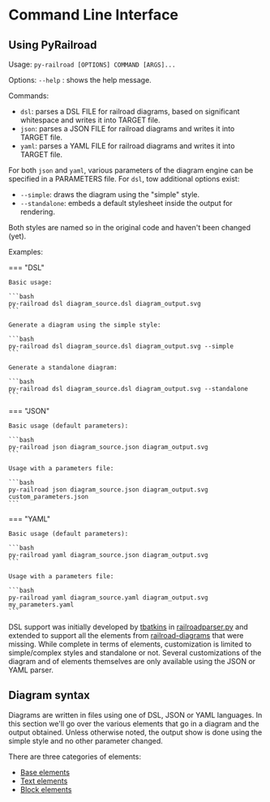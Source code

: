 <!-- markdownlint-disable-file MD033 MD024 -->
# Command Line Interface

## Using PyRailroad

Usage: `py-railroad [OPTIONS] COMMAND [ARGS]...`

Options: `--help` : shows the help message.

Commands:

- `dsl`: parses a DSL FILE for railroad diagrams, based on significant whitespace and writes it into TARGET file.
- `json`: parses a JSON FILE for railroad diagrams and writes it into TARGET file.
- `yaml`: parses a YAML FILE for railroad diagrams and writes it into TARGET file.

For both `json` and `yaml`, various parameters of the diagram engine can be specified in a PARAMETERS file. For `dsl`, tow additional options exist:

- `--simple`: draws the diagram using the "simple" style.
- `--standalone`: embeds a default stylesheet inside the output for rendering.

Both styles are named so in the original code and haven't been changed (yet).

Examples:

=== "DSL"

    Basic usage:

    ```bash
    py-railroad dsl diagram_source.dsl diagram_output.svg
    ```

    Generate a diagram using the simple style:

    ```bash
    py-railroad dsl diagram_source.dsl diagram_output.svg --simple
    ```

    Generate a standalone diagram:

    ```bash
    py-railroad dsl diagram_source.dsl diagram_output.svg --standalone
    ```

=== "JSON"

    Basic usage (default parameters):

    ```bash
    py-railroad json diagram_source.json diagram_output.svg
    ```

    Usage with a parameters file:

    ```bash
    py-railroad json diagram_source.json diagram_output.svg custom_parameters.json
    ```

=== "YAML"

    Basic usage (default parameters):

    ```bash
    py-railroad yaml diagram_source.json diagram_output.svg
    ```

    Usage with a parameters file:

    ```bash
    py-railroad yaml diagram_source.yaml diagram_output.svg my_parameters.yaml
    ```

DSL support was initially developed by [tbatkins](https://github.com/tabatkins) in [railroadparser.py](https://github.com/speced/bikeshed/blob/main/bikeshed/railroadparser.py[) and extended to support all the elements from [railroad-diagrams](https://github.com/tabatkins/railroad-diagrams) that were missing. While complete in terms of elements, customization is limited to simple/complex styles and standalone or not. Several customizations of the diagram and of elements themselves are only available using the JSON or YAML parser.

## Diagram syntax

Diagrams are written in files using one of DSL, JSON or YAML languages. In this section we'll go over the various elements that go in a diagram and the output obtained. Unless otherwise noted, the output show is done using the simple style and no other parameter changed.

There are three categories of elements:

- [Base elements](base_elem.md)
- [Text elements](text_elem.md)
- [Block elements](block_elem.md)
